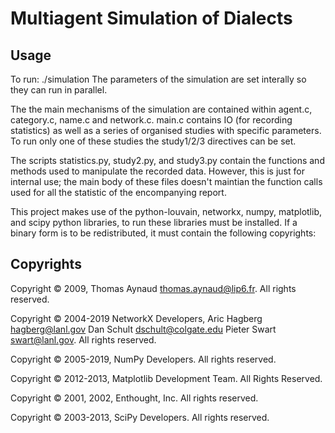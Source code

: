 # Multiagent Simulation of Dialects

## Usage

To run: ./simulation
The parameters of the simulation are set interally so they can run in parallel.

The the main mechanisms of the simulation are contained within agent.c, category.c, name.c and network.c.
main.c contains IO (for recording statistics) as well as a series of organised studies with specific parameters. To run only one
of these studies the study1/2/3 directives can be set.

The scripts statistics.py, study2.py, and study3.py contain the functions and methods used to manipulate the recorded data. However, this is just for internal use; the main body of these files doesn't maintian the function calls used for all the statistic of the encompanying report.

This project makes use of the python-louvain, networkx, numpy, matplotlib, and scipy python libraries, to run these libraries must be installed. If a binary form is to be redistributed, it must contain the following copyrights:

## Copyrights

Copyright © 2009,
Thomas Aynaud <thomas.aynaud@lip6.fr>.
All rights reserved.

Copyright © 2004-2019 NetworkX Developers,
Aric Hagberg <hagberg@lanl.gov>
Dan Schult <dschult@colgate.edu>
Pieter Swart <swart@lanl.gov>.
All rights reserved.

Copyright © 2005-2019,
NumPy Developers.
All rights reserved.

Copyright © 2012-2013,
Matplotlib Development Team.
All Rights Reserved.

Copyright © 2001, 2002,
Enthought, Inc.
All rights reserved.

Copyright © 2003-2013,
SciPy Developers.
All rights reserved.
